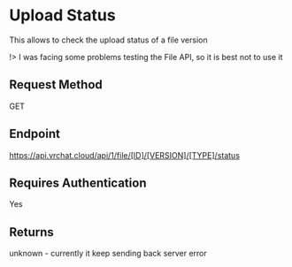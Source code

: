 # Upload Status

This allows to check the upload status of a file version

!> I was facing some problems testing the File API, so it is best not to use it

## Request Method 
GET

## Endpoint
https://api.vrchat.cloud/api/1/file/[ID]/[VERSION]/[TYPE]/status

## Requires Authentication
Yes

## Returns 
unknown - currently it keep sending back server error
